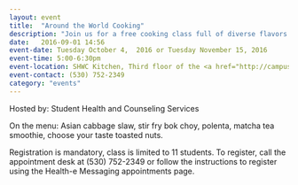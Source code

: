 ```yaml
---
layout: event
title:  "Around the World Cooking"
description: "Join us for a free cooking class full of diverse flavors where YOU do the cooking! Learn and practice knife skills and basic cooking skills."
date:   2016-09-01 14:56
event-date: Tuesday October 4,  2016 or Tuesday November 15, 2016
event-time: 5:00-6:30pm
event-location: SHWC Kitchen, Third floor of the <a href="http://campusmap.ucdavis.edu/?b=146">Student Health and Wellness Center</a> 
event-contact: (530) 752-2349
category: "events"
---
```

Hosted by: Student Health and Counseling Services

On the menu: Asian cabbage slaw, stir fry bok choy, polenta, matcha tea smoothie, choose your taste toasted nuts.

Registration is mandatory, class is limited to 11 students. To register, call the appointment desk at (530) 752-2349 or follow the instructions to register using the Health-e Messaging appointments page.
